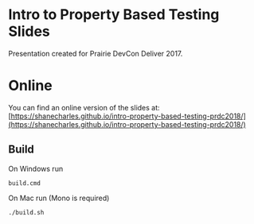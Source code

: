 # Intro to Property Based Testing Slides

Presentation created for Prairie DevCon Deliver 2017.

# Online

You can find an online version of the slides at:
[https://shanecharles.github.io/intro-property-based-testing-prdc2018/](https://shanecharles.github.io/intro-property-based-testing-prdc2018/)


## Build

On Windows run

    build.cmd

On Mac run (Mono is required)

    ./build.sh

